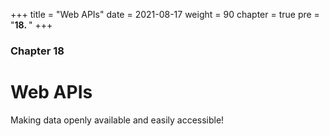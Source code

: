 +++
title = "Web APIs"
date = 2021-08-17
weight = 90
chapter = true
pre = "<b>18.  </b>"
+++

### Chapter 18

# Web APIs

Making data openly available and easily accessible!
